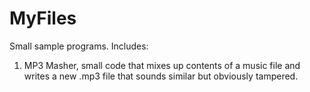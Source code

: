 MyFiles
=======
Small sample programs.
Includes:
  1. MP3 Masher, small code that mixes up contents of a music file and writes a new .mp3 file that sounds similar
     but obviously tampered.
